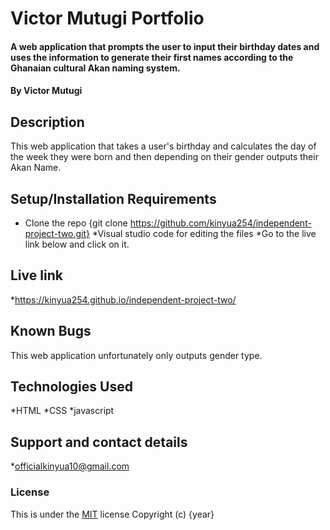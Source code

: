 # Victor Mutugi Portfolio
#### A web application that prompts the user to input their birthday dates and uses the information to generate their first names according to the Ghanaian cultural Akan naming system.
#### By **Victor Mutugi**
## Description
This web application that takes a user's birthday and calculates the day of the week they were born and then depending on their gender outputs their Akan Name. 
## Setup/Installation Requirements
* Clone the repo {git clone https://github.com/kinyua254/independent-project-two.git}
*Visual studio code for editing the files
*Go to the live link below and click on it.
## Live link
*https://kinyua254.github.io/independent-project-two/
## Known Bugs
This web application  unfortunately only outputs gender type.
## Technologies Used
*HTML
*CSS
*javascript
## Support and contact details
*officialkinyua10@gmail.com
### License
This is under the [MIT](LICENSE) license
Copyright (c) {year} 
